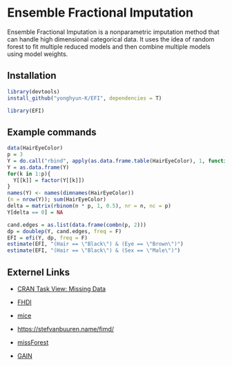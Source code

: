 # Ensemble Fractional Imputation

Ensemble Fractional Imputation is a nonparametric imputation method that
can handle high dimensional categorical data. It uses the idea of random
forest to fit multiple reduced models and then combine multiple models
using model weights.

## Installation

``` r
library(devtools)
install_github("yonghyun-K/EFI", dependencies = T)

library(EFI)
```

## Example commands

``` r
data(HairEyeColor)
p = 3
Y = do.call("rbind", apply(as.data.frame.table(HairEyeColor), 1, function(x) matrix(rep(x[1:p], each = x[p+1]), nc = p)))
Y = as.data.frame(Y)
for(k in 1:p){
  Y[[k]] = factor(Y[[k]])
}
names(Y) <- names(dimnames(HairEyeColor))
(n = nrow(Y)); sum(HairEyeColor)
delta = matrix(rbinom(n * p, 1, 0.5), nr = n, nc = p)
Y[delta == 0] = NA

cand.edges = as.list(data.frame(combn(p, 2)))
dp = doublep(Y, cand.edges, freq = F)
EFI = efi(Y, dp, freq = F)
estimate(EFI, "(Hair == \"Black\") & (Eye == \"Brown\")")
estimate(EFI, "(Hair == \"Black\") & (Sex == \"Male\")")
```

## Externel Links
- [CRAN Task View: Missing Data](https://cran.r-project.org/web/views/MissingData.html)

- [FHDI](https://github.com/cran/FHDI)

- [mice](https://github.com/amices/mice)
- https://stefvanbuuren.name/fimd/

- [missForest](https://github.com/stekhoven/missForest)

- [GAIN](https://github.com/jsyoon0823/GAIN)
